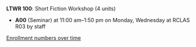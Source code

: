 **LTWR 100**: Short Fiction Workshop (4 units)

- **A00** (Seminar) at 11:00 am–1:50 pm on Monday, Wednesday at RCLAS R03 by staff

[Enrollment numbers over time](./LTWR100.tsv)

